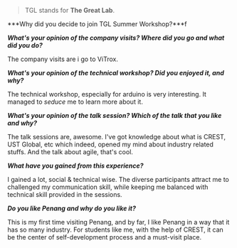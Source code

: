 > TGL stands for **The Great Lab**. 

***Why did you decide to join TGL Summer Workshop?***f

***What's your opinion of the company visits? Where did you go and what did you do?***

The company visits are
i go to ViTrox.

***What's your opinion of the technical workshop? Did you enjoyed it, and why?***

The technical workshop, especially for arduino is very interesting. It managed to *seduce* me to learn more about it.

***What's your opinion of the talk session? Which of the talk that you like and why?***

The talk sessions are, awesome. I've got knowledge about what is CREST, UST Global, etc which indeed, opened my mind about industry related stuffs. And the talk about agile, that's cool. 

***What have you gained from this experience?***

I gained a lot, social & technical wise. The diverse participants attract me to challenged my communication skill, while keeping me balanced with technical skill provided in the sessions.

***Do you like Penang and why do you like it?***

This is my first time visiting Penang, and by far, I like Penang in a way that it has so many industry. For students like me, with the help of CREST, it can be the center of self-development process and a must-visit place. 